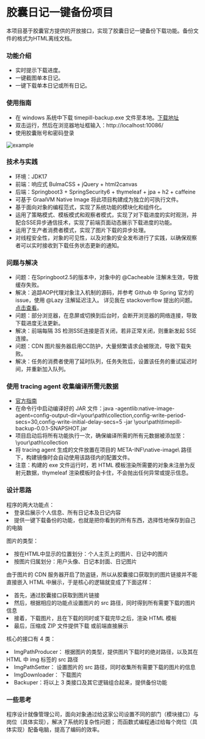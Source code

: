 <h1>胶囊日记一键备份项目</h1>

本项目基于胶囊官方提供的开放接口，实现了胶囊日记一键备份下载功能。备份文件的格式为HTML离线文档。

<h3>功能介绍</h3>
<ul>
    <li>实时提示下载进度。</li>
    <li>一键截图单本日记。</li>
    <li>一键下载单本日记或所有日记。</li>
</ul>

<h3>使用指南</h3>
<ul>
    <li>在 windows 系统中下载 timepill-backup.exe 文件至本地。<a href="https://github.com/socia1ca3t/timepill-backup-17/releases/tag/Lasted">下载地址</a>
    <li>双击运行，然后在浏览器地址框输入：http://localhost:10086/</li>
    <li>使用胶囊账号和密码登录</li>
</ul>


![example](https://github.com/socia1ca3t/timepill-backup/assets/147909308/a681bc57-4331-4573-97e8-d6437d2cb82a)

<h3>技术与实践</h3>
<ul>
    <li>环境：JDK17</li>
    <li>前端：响应式 BulmaCSS + jQuery + html2canvas</li>
    <li>后端：Springboot3 + SpringSecurity6 + thymeleaf + jpa + h2 + caffeine</li>
    <li>可基于 GraalVM Native Image 将此项目构建成为独立的可执行文件。</li>
    <li>基于面向对象的编程范式，实现了系统功能的模块化和组件化。</li>
    <li>运用了策略模式、模板模式和观察者模式，实现了对下载进度的实时观测，并配合SSE异步通信技术，实现了前端页面动态展示下载进度的功能。</li>
    <li>运用了生产者消费者模式，实现了图片下载的异步处理。</li>
    <li>对线程安全性，对象的可见性，以及对象的安全发布进行了实践，以确保观察者可以实时接收到下载任务状态更新的通知。</li>
</ul>


<h3>问题与解决</h3>
<ul>
    <li>问题：在Springboot2.5的版本中，对象中的 @Cacheable 注解未生效，导致缓存失败。</li>
    <li>解决：追踪AOP代理对象注入机制的源码，并参考 Github 中 Spring 官方的 issue，使用 @Lazy 注解延迟注入。
        详见我在 stackoverflow 提出的问题。<a href="https://stackoverflow.com/questions/76350019/the-cglib-enhancement-can-not-work-after-i-introduce-the-spring-boot-starter-dat">点击查看</a>。</li>
    <li>问题：部分浏览器，在息屏或切换到后台时，会断开浏览器的网络连接，导致下载进度无法更新。</li>
    <li>解决：前端每隔 3S 检测SSE连接是否关闭，若非正常关闭，则重新发起 SSE 连接。</li>
    <li>问题：CDN 图片服务器启用CC防护，大量频繁请求会被限流，导致下载失败。</li>
    <li>解决：任务的消费者使用了延时队列，任务失败后，设置该任务的重试延迟时间，并重新加入队列。</li>
</ul>


<h3>使用 tracing agent 收集编译所需元数据</h3>
<ul>
    <li><a href="https://www.graalvm.org/latest/reference-manual/native-image/metadata/AutomaticMetadataCollection/">官方指南</a></li>
    <li>在命令行中启动编译好的 JAR 文件：java -agentlib:native-image-agent=config-output-dir=\your\path\collection,config-write-period-secs=30,config-write-initial-delay-secs=5 -jar \your\path\timepill-backup-0.0.1-SNAPSHOT.jar</li>
    <li>项目启动后将所有功能执行一次，确保编译所需的所有元数据被添加至：\your\path\collection </li>
    <li>将 tracing agent 生成的文件放置在项目的 META-INF\native-image\ 路径下，构建镜像时会自动使用该路径内的配置文件。</li>
    <li>注意：构建的 exe 文件运行时，若 HTML 模板渲染所需要的对象未注册为反射元数据，thymeleaf 渲染模板时会卡住，不会抛出任何异常或提示信息。</li>
</ul>


<h3>设计思路</h3>
程序的两大功能点：
<li>登录后展示个人信息、所有日记本及日记内容</li>
<li>提供一键下载备份的功能，也就是把你看到的所有东西，选择性地保存到自己的电脑</li>

图片的类型：
<li>按在HTML中显示的位置划分：个人主页上的图片、日记中的图片</li>
<li>按图片归属划分：用户头像、日记本封面、日记图片</li>

由于图片的 CDN 服务器开启了防盗链，所以从胶囊接口获取到的图片链接并不能直接嵌入 HTML 中展示，于是核心的逻辑就变成了下面这样：
<li>首先，通过胶囊接口获取到图片链接</li>
<li>然后，根据相应的功能点设置图片的 src 路径，同时得到所有需要下载的图片信息</li>
<li>接着，下载图片，且在下载的同时或下载完毕之后，渲染 HTML 模板</li>
<li>最后，压缩成 ZIP 文件提供下载 或前端直接展示</li>

核心的接口有 4 类：
<li>ImgPathProducer： 根据图片的类型，提供图片下载时的绝对路径，以及其在 HTML 中 img 标签的 src 路径</li>
<li>ImgPathSetter： 设置图片的 src 路径，同时收集所有需要下载的图片的信息</li>
<li>ImgDownloader： 下载图片</li>
<li>Backuper：将以上 3 类接口及其它逻辑组合起来，提供备份功能</li>



<h3>一些思考</h3>

程序设计就像管理公司，面向对象通过给这家公司设置不同的部门（模块接口）与岗位（具体实现），解决了系统的复杂性问题；
而函数式编程通过给每个岗位（具体实现）配备电脑，提高了编码的效率。
